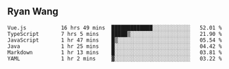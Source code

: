 ## Ryan Wang

<!--START_SECTION:waka-->

```text
Vue.js           16 hrs 49 mins  █████████████░░░░░░░░░░░░   52.01 %
TypeScript       7 hrs 5 mins    █████▒░░░░░░░░░░░░░░░░░░░   21.90 %
JavaScript       1 hr 47 mins    █▒░░░░░░░░░░░░░░░░░░░░░░░   05.54 %
Java             1 hr 25 mins    █░░░░░░░░░░░░░░░░░░░░░░░░   04.42 %
Markdown         1 hr 13 mins    █░░░░░░░░░░░░░░░░░░░░░░░░   03.81 %
YAML             1 hr 2 mins     ▓░░░░░░░░░░░░░░░░░░░░░░░░   03.22 %
```

<!--END_SECTION:waka-->
